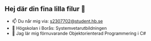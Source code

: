 ## Hej där din fina lilla filur 👋
- 📫 Du når mig via: s2307702@student.hb.se
- 🏫 Högskolan i Borås: Systemvetarutbildningen
- 🌱 Jag lär mig förnuvarande Objektorienterad Programmering i C#
<!--
**hevolx/hevolx** is a ✨ _special_ ✨ repository because its `README.md` (this file) appears on your GitHub profile.

Here are some ideas to get you started:

- 🔭 I’m currently working on ...
- 🌱 I’m currently learning ...
- 👯 I’m looking to collaborate on ...
- 🤔 I’m looking for help with ...
- 💬 Ask me about ...
- 📫 Du når mig via: s2307702@student.hb.se
- 😄 Pronouns: ...
- ⚡ Fun fact: ...
-->

